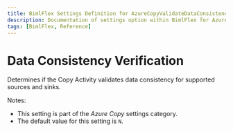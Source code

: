 ```yaml
---
title: BimlFlex Settings Definition for AzureCopyValidateDataConsistency
description: Documentation of settings option within BimlFlex for AzureCopyValidateDataConsistency
tags: [BimlFlex, Reference]
---
```


# Data Consistency Verification

Determines if the Copy Activity validates data consistency for supported sources and sinks.

Notes:

* This setting is part of the *Azure Copy* settings category.
* The default value for this setting is `N`.
